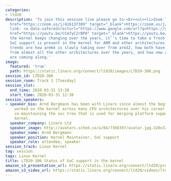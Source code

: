 ```yaml
---
categories:
- ltd20
description: 'To join this session live please go to:<br><ul><li>Zoom link: <a data-saferedirecturl="https://www.google.com/url?q=https://zoom.us/j/416137389&source=gmail&ust=1585401852554000&usg=AFQjCNEvotXYGsD2CoO6t0tJM8Qu-0cNvQ"
  href="https://zoom.us/j/416137389" target="_blank">https://zoom.us/j/416137389</a></li><li>YouTube
  link: <a data-saferedirecturl="https://www.google.com/url?q=https://youtu.be/CCm7yC2rBP8&source=gmail&ust=1585401852554000&usg=AFQjCNFp_x1uyGDxV94OjPicADxi7bEKNQ"
  href="https://youtu.be/CCm7yC2rBP8" target="_blank">https://youtu.be/CCm7yC2rBP8</a><br><br><br></li></ul><strong>Description:&nbsp;</strong><br>As
  the kernel keeps changing over the years, it''s time to take a fresh look at what
  SoC support is present in the kernel for ARM and other architectures.<br><br>Interesting
  trends are how arm64 is slowly taking over from arm32, how both have taken over
  from almost all the other architectures over the years, and how new architectures
  are coming along.'
image:
  featured: 'true'
  path: https://static.linaro.org/connect/ltd20/images/LTD20-306.png
session_id: LTD20-306
session_room: Track 2 [Tuesday]
session_slot:
  end_time: 2020-03-31 13:20
  start_time: 2020-03-31 12:30
session_speakers:
- speaker_bio: Arnd Bergmann has been with Linaro since almost the beginning. He&#39;s
    worked on the kernel across many CPU architectures over his career is and currently
    co-maintaining the soc tree that is used for merging platform support into the
    kernel.
  speaker_company: Linaro Ltd
  speaker_image: http://avatars.sched.co/a/84/7368397/avatar.jpg.320x320px.jpg?1a7
  speaker_name: Arnd Bergmann
  speaker_position: Kernel Maintainer, SoC support
  speaker_role: attendee, speaker
session_track: Linux Kernel
tag: session
tags: Linux Kernel
title: LTD20-306 Status of SoC support in the kernel
amazon_s3_presentation_url: https://static.linaro.org/connect/ltd20/presentations/LTD20-306-0.pdf
amazon_s3_video_url: https://static.linaro.org/connect/ltd20/videos/ltd20-306.mp4
---
```

